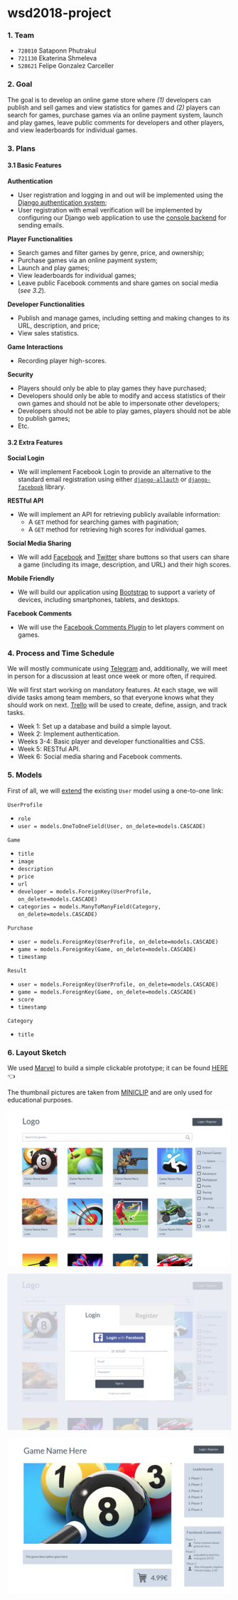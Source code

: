 # wsd2018-project

### 1. Team

* `728010` Sataponn Phutrakul
* `721130` Ekaterina Shmeleva
* `528621` Felipe Gonzalez Carceller


### 2. Goal

The goal is to develop an online game store where *(1)* developers can publish and sell games and view statistics for games and *(2)* players can search for games, purchase games via an online payment system, launch and play games, leave public comments for developers and other players, and view leaderboards for individual games.

### 3. Plans

#### 3.1 Basic Features

**Authentication**
* User registration and logging in and out will be implemented using the [Django authentication system](https://docs.djangoproject.com/en/2.1/topics/auth/);
* User registration with email verification will be implemented by configuring our Django web application to use the [console backend](https://docs.djangoproject.com/en/2.1/topics/email/#console-backend) for sending emails.

**Player Functionalities**
* Search games and filter games by genre, price, and ownership;
* Purchase games via an online payment system;
* Launch and play games;
* View leaderboards for individual games;
* Leave public Facebook comments and share games on social media (*see 3.2*).

**Developer Functionalities**
* Publish and manage games, including setting and making changes to its URL, description, and price;
* View sales statistics.

**Game Interactions**
* Recording player high-scores.

**Security**
* Players should only be able to play games they have purchased;
* Developers should only be able to modify and access statistics of their own games and should not be able to impersonate other developers;
* Developers should not be able to play games, players should not be able to publish games;
* Etc.

#### 3.2 Extra Features

**Social Login**
* We will implement Facebook Login to provide an alternative to the standard email registration using either [`django-allauth`](https://github.com/pennersr/django-allauth) or [`django-facebook`](https://github.com/tschellenbach/Django-facebook) library.

**RESTful API**
* We will implement an API for retrieving publicly available information:
  * A `GET` method for searching games with pagination;
  * A `GET` method for retrieving high scores for individual games.

**Social Media Sharing**
* We will add [Facebook](https://developers.facebook.com/docs/plugins/share-button/) and [Twitter](https://developer.twitter.com/en/docs/twitter-for-websites/tweet-button/overview.html) share buttons so that users can share a game (including its image, description, and URL) and their high scores.

**Mobile Friendly**
* We will build our application using [Bootstrap](https://getbootstrap.com/docs/3.3/) to support a variety of devices, including smartphones, tablets, and desktops.

**Facebook Comments**
* We will use the [Facebook Comments Plugin](https://developers.facebook.com/docs/plugins/comments/) to let players comment on games.

### 4. Process and Time Schedule

We will mostly communicate using [Telegram](https://telegram.org/) and, additionally, we will meet in person for a discussion at least once week or more often, if required.

We will first start working on mandatory features. At each stage, we will divide tasks among team members, so that everyone knows what they should work on next. [Trello](https://trello.com) will be used to create, define, assign, and track tasks.

* Week 1: Set up a database and build a simple layout.
* Week 2: Implement authentication.
* Weeks 3-4: Basic player and developer functionalities and CSS.
* Week 5: RESTful API.
* Week 6: Social media sharing and Facebook comments.

### 5. Models

First of all, we will [extend](https://docs.djangoproject.com/en/dev/topics/auth/customizing/#extending-the-existing-user-model) the existing `User` model using a one-to-one link:

`UserProfile`
* `role`
* `user = models.OneToOneField(User, on_delete=models.CASCADE)`

`Game`
* `title`
* `image`
* `description`
* `price`
* `url`
* `developer = models.ForeignKey(UserProfile, on_delete=models.CASCADE)`
* `categories = models.ManyToManyField(Category, on_delete=models.CASCADE)`

`Purchase`
* `user = models.ForeignKey(UserProfile, on_delete=models.CASCADE)`
* `game = models.ForeignKey(Game, on_delete=models.CASCADE)`
* `timestamp`

`Result`
* `user = models.ForeignKey(UserProfile, on_delete=models.CASCADE)`
* `game = models.ForeignKey(Game, on_delete=models.CASCADE)`
* `score`
* `timestamp`

`Category`
* `title`

### 6. Layout Sketch

We used [Marvel](https://marvelapp.com) to build a simple clickable prototype; it can be found [HERE](https://marvelapp.com/405c5bh) 👈

The thumbnail pictures are taken from [MINICLIP](https://www.miniclip.com/games/en/) and are only used for educational purposes.

![alt text](screenshots/Screenshot1.jpg)

![alt text](screenshots/Screenshot2.jpg)

![alt text](screenshots/Screenshot3.jpg)
